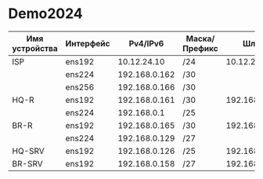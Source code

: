 # Demo2024
| Имя устройства |    Интерфейс   |  Pv4/IPv6      |  Маска/Префикс     |   Шлюз         |
| -----------    | -----------    |-------------   | -----------        | -------------- |
| ISP            |      ens192    |  10.12.24.10   |/24                 |10.12.24.254    |
|                |      ens224    |192.168.0.162   |/30                 |                |
|                |      ens256    |192.168.0.166   |/30                 |                |
| HQ-R           |      ens192    |192.168.0.161   | /30                |192.168.0.162   |
|                |      ens224    | 192.168.0.1    | /25                |                |  
| BR-R           |      ens192    |192.168.0.165   | /30                |192.168.0.166   |
|                |      ens224    |192.168.0.129   | /27                |                |
| HQ-SRV         |      ens192    |192.168.0.126   | /25                |   192.168.0.1  |
| BR-SRV         |     	ens192    |192.168.0.158   | /27                |  192.168.0.129 |
